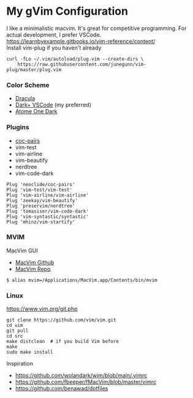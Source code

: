 # My gVim Configuration
I like a minimalistic macvim. It's great for competitive programming. For actual development, I prefer VSCode.
https://learnbyexample.gitbooks.io/vim-reference/content/
<br>
Install vim-plug if you haven't already
```
curl -fLo ~/.vim/autoload/plug.vim --create-dirs \
    https://raw.githubusercontent.com/junegunn/vim-plug/master/plug.vim
```

### Color Scheme
- [Dracula](https://draculatheme.com/)
- [Dark+ VSCode](https://github.com/tomasiser/vim-code-dark) (my preferred)
- [Atome One Dark](https://github.com/joshdick/onedark.vim)

### Plugins
- [coc-pairs](https://github.com/neoclide/coc-pairs)
- vim-test
- vim-airline
- vim-beautify
- nerdtree
- vim-code-dark
```
Plug 'neoclide/coc-pairs'
Plug 'vim-test/vim-test'
Plug 'vim-airline/vim-airline'
Plug 'zeekay/vim-beautify'
Plug 'preservim/nerdtree'
Plug 'tomasiser/vim-code-dark'
Plug 'vim-syntastic/syntastic'
Plug 'mhinz/vim-startify'
```

### MVIM
MacVim GUI
- [MacVim Github](https://github.com/macvim-dev/macvim)
- [MacVim Repo](https://macvim-dev.github.io/macvim/)
```
$ alias mvim=/Applications/MacVim.app/Contents/bin/mvim
```
### Linux
https://www.vim.org/git.php
```
git clone https://github.com/vim/vim.git
cd vim
git pull
cd src
make distclean  # if you build Vim before
make
sudo make install
```


Inspiration
- https://github.com/wolandark/wim/blob/main/.vimrc
- https://github.com/fbeeper/fMacVim/blob/master/vimrc
- https://github.com/benawad/dotfiles
